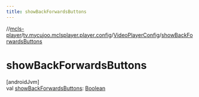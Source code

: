 ```yaml
---
title: showBackForwardsButtons
---
```

//[mcls-player](../../../index.html)/[tv.mycujoo.mclsplayer.player.config](../index.html)/[VideoPlayerConfig](index.html)/[showBackForwardsButtons](show-back-forwards-buttons.html)



# showBackForwardsButtons



[androidJvm]\
val [showBackForwardsButtons](show-back-forwards-buttons.html): [Boolean](https://kotlinlang.org/api/latest/jvm/stdlib/kotlin/-boolean/index.html)




